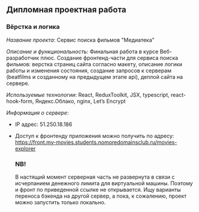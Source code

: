 ## Дипломная проектная работа
### Вёрстка и логика

*Название проекта*: Сервис поиска фильмов "Медиатека"

*Описание и функциональность*: Финальная работа в курсе Веб-разработчик плюс. Создание фронтенд-части для сервиса поиска фильмов: верстка страниц сайта согласно макету, описание логики работы и изменения состояния, создание запросов к серверам (beatfilms и созданному на предыдущем этапе api), деплой сайта на сервере.

*Используемые технологии*: React, ReduxToolkit, JSX, typescript, react-hook-form, Яндекс.Облако, nginx, Let’s Encrypt

*Информация о сервере*:
- IP адрес: 51.250.18.186
- Доступ к фронтенду приложения можно получить по адресу: https://front.my-movies.students.nomoredomainsclub.ru/movies-explorer

  ### NB!
  В настящий момент серверная часть не развернута в связи с исчерпанием денежного лимита для виртуальной машины. Поэтому и фронт по приведенной ссылке не открывается. Ищу варианты переноса бэкенда на другой сервер, а пока, к сожалению, проект можно запустить только локально.

